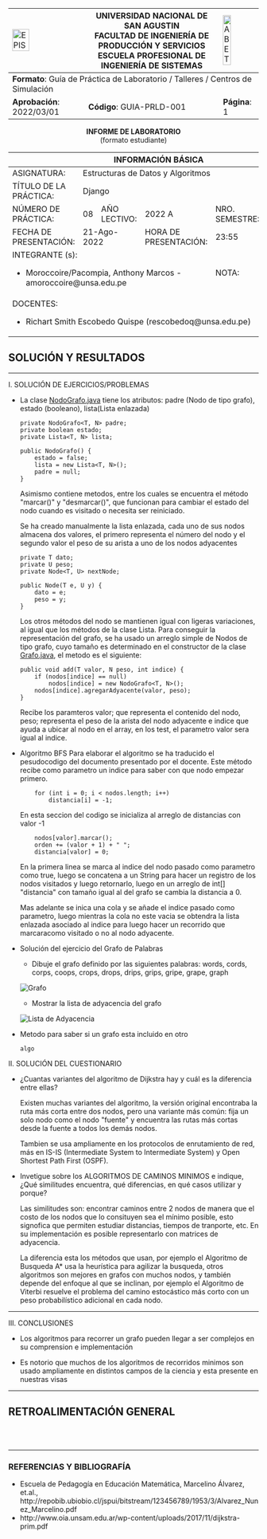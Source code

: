 <div align="center">
<table>
    <theader>
        <tr>
            <td><img src="https://github.com/rescobedoq/pw2/blob/main/epis.png?raw=true" alt="EPIS" style="width:50%; height:auto"/></td>
            <th>
                <span style="font-weight:bold;">UNIVERSIDAD NACIONAL DE SAN AGUSTIN</span><br />
                <span style="font-weight:bold;">FACULTAD DE INGENIERÍA DE PRODUCCIÓN Y SERVICIOS</span><br />
                <span style="font-weight:bold;">ESCUELA PROFESIONAL DE INGENIERÍA DE SISTEMAS</span>
            </th>
            <td><img src="https://github.com/rescobedoq/pw2/blob/main/abet.png?raw=true" alt="ABET" style="width:50%; height:auto"/></td>
        </tr>
    </theader>
    <tbody>
        <tr><td colspan="3"><span style="font-weight:bold;">Formato</span>: Guía de Práctica de Laboratorio / Talleres / Centros de Simulación</td></tr>
        <tr><td><span style="font-weight:bold;">Aprobación</span>:  2022/03/01</td><td><span style="font-weight:bold;">Código</span>: GUIA-PRLD-001</td><td><span style="font-weight:bold;">Página</span>: 1</td></tr>
    </tbody>
</table>
</div>

<div align="center">
<span style="font-weight:bold;">INFORME DE LABORATORIO</span><br />
<span>(formato estudiante)</span>
</div>


<table>
<theader>
<tr><th colspan="6">INFORMACIÓN BÁSICA</th></tr>
</theader>
<tbody>
<tr><td>ASIGNATURA:</td><td colspan="5">Estructuras de Datos y Algoritmos</td></tr>
<tr><td>TÍTULO DE LA PRÁCTICA:</td><td colspan="5">Django</td></tr>
<tr>
<td>NÚMERO DE PRÁCTICA:</td><td>08</td><td>AÑO LECTIVO:</td><td>2022 A</td><td>NRO. SEMESTRE:</td><td>III</td>
</tr>
<tr>
<td>FECHA DE PRESENTACIÓN:</td><td colspan="2">21-Ago-2022</td><td>HORA DE PRESENTACIÓN:</td><td colspan="2">23:55</td>
</tr>
<tr><td colspan="4">INTEGRANTE (s):
<ul>
<li>Moroccoire/Pacompia, Anthony Marcos - amoroccoire@unsa.edu.pe</li>
</ul>
</td>
<td>NOTA:</td><td>Pendiente</td>
</tr>
<tr><td colspan="6">DOCENTES:
<ul>
<li>Richart Smith Escobedo Quispe (rescobedoq@unsa.edu.pe)</li>
</ul>
</td>
</tr>
</tbody>
</table>

<!-- Reportes -->

## SOLUCIÓN Y RESULTADOS

---

I. SOLUCIÓN DE EJERCICIOS/PROBLEMAS <br>


* La clase [NodoGrafo.java](ImplementacionGrafo/NodoGrafo.java "NodoGrafo.java") tiene los atributos: padre (Nodo de tipo grafo), estado (booleano), lista(Lista enlazada)

    ```
    private NodoGrafo<T, N> padre;
	private boolean estado;
	private Lista<T, N> lista;
	
	public NodoGrafo() {
		estado = false;
		lista = new Lista<T, N>();
		padre = null;
	}
    ```
    Asimismo contiene metodos, entre los cuales se encuentra el método "marcar()" y "desmarcar()", que funcionan para cambiar el estado del nodo cuando es visitado o necesita ser reiniciado.

    Se ha creado manualmente la lista enlazada, cada uno de sus nodos almacena dos valores, el primero representa el número del nodo y el segundo valor el peso de su arista a uno de los nodos adyacentes

    ```
    private T dato;
    private U peso;
    private Node<T, U> nextNode;
  
    public Node(T e, U y) {
    	dato = e;
    	peso = y;
    }
    ```
    Los otros métodos del nodo se mantienen igual con ligeras variaciones, al igual que los métodos de la clase Lista.
    Para conseguir la representación del grafo, se ha usado un arreglo simple de Nodos de tipo grafo, cuyo tamaño es determinado en el constructor de la clase [Grafo.java](ImplementacionGrafo/Grafo.java "Grafo.java"), el metodo es el siguiente:
    ```
    public void add(T valor, N peso, int indice) {
		if (nodos[indice] == null)
			nodos[indice] = new NodoGrafo<T, N>();
		nodos[indice].agregarAdyacente(valor, peso);
	}
    ```
    Recibe los paramteros valor; que representa el contenido del nodo, peso; representa el peso de la arista del nodo adyacente e indice que ayuda a ubicar al nodo en el array, en los test, el parametro valor sera igual al indice.

* Algoritmo BFS
    Para elaborar el algoritmo se ha traducido el pesudocodigo del documento presentado por el docente. Este método recibe como parametro un indice para saber con que nodo empezar primero.
    ```
		for (int i = 0; i < nodos.length; i++)
			distancia[i] = -1;
	```
    En esta seccion del codigo se inicializa al arreglo de distancias con valor -1

    ```
		nodos[valor].marcar();
		orden += (valor + 1) + " ";
		distancia[valor] = 0;
    ```
    En la primera linea se marca al indice del nodo pasado como parametro como true, luego se concatena a un String para hacer un registro de los nodos visitados y luego retornarlo, luego en un arreglo de int[] "distancia" con tamaño igual al del grafo se cambia la distancia a 0.

    Mas adelante se inica una cola y se añade el indice pasado como parametro, luego mientras la cola no este vacia se obtendra la lista enlazada asociado al indice para luego hacer un recorrido que marcaracomo visitado o no al nodo adyacente.
    
* Solución del ejercicio del Grafo de Palabras
    * Dibuje el grafo definido por las siguientes palabras: words, cords, corps, coops, crops, drops, drips, grips, gripe, grape, graph

    ![Grafo](Images/imagen1.png)

    * Mostrar la lista de adyacencia del grafo

    ![Lista de Adyacencia](Images/imagen2.png)

* Metodo para saber si un grafo esta incluido en otro

    ```
    algo
    ```
II. SOLUCIÓN DEL CUESTIONARIO

* ¿Cuantas variantes del algoritmo de Dijkstra hay y cuál es la diferencia entre ellas?
    
    Existen muchas variantes del algoritmo, la versión original encontraba la ruta más corta entre dos nodos, pero una variante más común: fija un solo nodo como el nodo "fuente" y encuentra las rutas más cortas desde la fuente a todos los demás nodos.

    Tambien se usa ampliamente en los protocolos de enrutamiento de red, más en IS-IS (Intermediate System to Intermediate System) y Open Shortest Path First (OSPF). 
  
* Invetigue sobre los ALGORITMOS DE CAMINOS MINIMOS e indique, ¿Qué similitudes encuentra, qué diferencias, en qué casos utilizar y porque?

   Las similitudes son: encontrar caminos entre 2 nodos de manera que el costo de los nodos que lo consituyen sea el mínimo posible, esto signofica que permiten estudiar distancias, tiempos de tranporte, etc. En su implementación es posible representarlo con matrices de adyacencia.

   La diferencia esta los métodos que usan, por ejemplo el Algoritmo de Busqueda A* usa la heurística para agilizar la busqueda, otros algoritmos son mejores en grafos con muchos nodos, y también depende del enfoque al que se inclinan, por ejemplo el Algoritmo de Viterbi resuelve el problema del camino estocástico más corto con un peso probabilístico adicional en cada nodo.

---

III. CONCLUSIONES

* Los algoritmos para recorrer un grafo pueden llegar a ser complejos en su comprension e implementación

* Es notorio que muchos de los algoritmos de recorridos minimos son usado ampliamente en distintos campos de la ciencia y esta presente en nuestras visas

---
    
## RETROALIMENTACIÓN GENERAL
 <pre>
 
 </pre>
---
    
### REFERENCIAS Y BIBLIOGRAFÍA
<ul>
    <li>Escuela de Pedagogía en Educación Matemática, Marcelino Álvarez, et.al.,
http://repobib.ubiobio.cl/jspui/bitstream/123456789/1953/3/Alvarez_Nunez_Marcelino.pdf</li>
    <li>http://www.oia.unsam.edu.ar/wp-content/uploads/2017/11/dijkstra-prim.pdf</li>
</ul>
